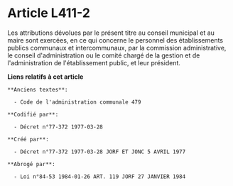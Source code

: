 # Article L411-2

Les attributions dévolues par le présent titre au conseil municipal et au maire sont exercées, en ce qui concerne le
personnel des établissements publics communaux et intercommunaux, par la commission administrative, le conseil
d'administration ou le comité chargé de la gestion et de l'administration de l'établissement public, et leur président.

**Liens relatifs à cet article**

	**Anciens textes**:

	  - Code de l'administration communale 479

	**Codifié par**:

	  - Décret n°77-372 1977-03-28

	**Créé par**:

	  - Décret n°77-372 1977-03-28 JORF ET JONC 5 AVRIL 1977

	**Abrogé par**:

	  - Loi n°84-53 1984-01-26 ART. 119 JORF 27 JANVIER 1984
